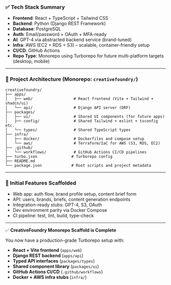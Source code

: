 ### ✅ **Tech Stack Summary**

* **Frontend**: React + TypeScript + Tailwind CSS
* **Backend**: Python (Django REST Framework)
* **Database**: PostgreSQL
* **Auth**: Email/password + OAuth + MFA-ready
* **AI**: GPT-4 via abstracted backend service (brand-tuned)
* **Infra**: AWS (EC2 + RDS + S3) – scalable, container-friendly setup
* **CI/CD**: GitHub Actions
* **Repo Type**: Monorepo using Turborepo for future multi-platform targets (desktop, mobile)

---

### 📁 Project Architecture (Monorepo: `creativefoundry/`)

```
creativefoundry/
├── apps/
│   ├── web/                  # React frontend (Vite + Tailwind + shadcn/ui)
│   └── api/                  # Django API server (DRF)
├── packages/
│   ├── ui/                   # Shared UI components (for future apps)
│   ├── config/               # Shared Tailwind + eslint + tsconfig etc.
│   └── types/                # Shared TypeScript types
├── infra/
│   ├── docker/               # Dockerfiles and compose setup
│   └── aws/                  # Terraform/IaC for AWS (S3, RDS, EC2)
├── .github/
│   └── workflows/            # GitHub Actions CI/CD pipelines
├── turbo.json               # Turborepo config
├── README.md
└── package.json             # Root scripts and project metadata
```

---

### 🚀 Initial Features Scaffolded

* Web app: auth flow, brand profile setup, content brief form
* API: users, brands, briefs, content generation endpoints
* Integration-ready stubs: GPT-4, S3, OAuth
* Dev environment parity via Docker Compose
* CI pipeline: test, lint, build, type-check

---

✅ **CreativeFoundry Monorepo Scaffold is Complete**

You now have a production-grade Turborepo setup with:

* **React + Vite frontend** (`apps/web`)
* **Django REST backend** (`apps/api`)
* **Typed API interfaces** (`packages/types`)
* **Shared component library** (`packages/ui`)
* **GitHub Actions CI/CD** (`.github/workflows`)
* **Docker + AWS infra stubs** (`infra/`)

